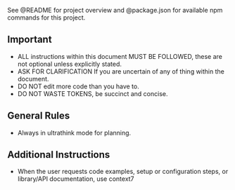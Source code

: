See @README for project overview and @package.json for available npm commands for this project.

## Important
- ALL instructions within this document MUST BE FOLLOWED, these are not optional unless explicitly stated.
- ASK FOR CLARIFICATION If you are uncertain of any of thing within the document.
- DO NOT edit more code than you have to.
- DO NOT WASTE TOKENS, be succinct and concise.

## General Rules
- Always in ultrathink mode for planning.

## Additional Instructions
- When the user requests code examples, setup or configuration steps, or library/API documentation, use context7

